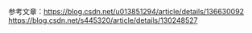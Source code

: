 参考文章：https://blog.csdn.net/u013851294/article/details/136630092
https://blog.csdn.net/s445320/article/details/130248527
